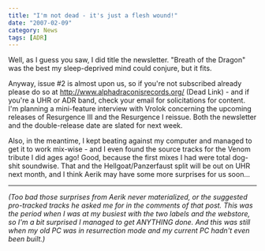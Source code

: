 ```yaml
---
title: "I'm not dead - it's just a flesh wound!"
date: "2007-02-09"
category: News
tags: [ADR]
---
```


Well, as I guess you saw, I did title the newsletter. "Breath of the Dragon" was the best my sleep-deprived mind could conjure, but it fits.

Anyway, issue #2 is almost upon us, so if you're not subscribed already please do so at http://www.alphadraconisrecords.org/ (Dead Link) - and if you're a UHR or ADR band, check your email for solicitations for content. I'm planning a mini-feature interview with Vrolok concerning the upcoming releases of Resurgence III and the Resurgence I reissue. Both the newsletter and the double-release date are slated for next week.

Also, in the meantime, I kept beating against my computer and managed to get it to work mix-wise - and I even found the source tracks for the Venom tribute I did ages ago! Good, because the first mixes I had were total dog-shit soundwise. That and the Hellgoat/Panzerfaust split will be out on UHR next month, and I think Aerik may have some more surprises for us soon...

***

*(Too bad those surprises from Aerik never materialized, or the suggested pro-tracked tracks he asked me for in the comments of that post. This was the period when I was at my busiest with the two labels and the webstore, so I'm a bit surprised I managed to get ANYTHING done. And this was still when my old PC was in resurrection mode and my current PC hadn't even been built.)*
